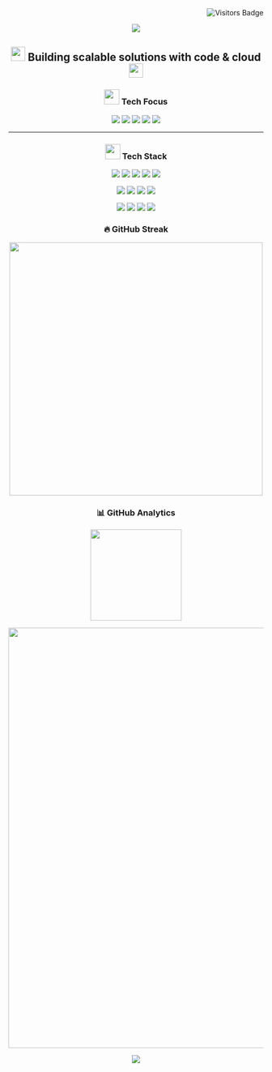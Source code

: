 <!-- Visitor Badge -->
<div align="right">
  <img src="https://visitor-badge.laobi.icu/badge?page_id=htm-len.htm-len&style=flat-square&color=4169E1" alt="Visitors Badge" />
</div>

<!-- Animated Header -->
<p align="center">
  <img src="https://capsule-render.vercel.app/api?type=waving&color=4169E1&height=200&section=header&text=Hi,%20I'm%20Len&fontSize=60&fontColor=ffffff&animation=fadeIn&fontAlignY=35&desc=Full%20Stack%20Developer%20|%20Cloud%20Architect&descAlignY=55&descAlign=50" />
</p>

<!-- Quick Tagline -->
<h2 align="center">
  <img src="https://media.giphy.com/media/hvRJCLFzcasrR4ia7z/giphy.gif" width="28">
  Building scalable solutions with code & cloud
  <img src="https://media.giphy.com/media/hvRJCLFzcasrR4ia7z/giphy.gif" width="28">
</h2>

<!-- Visual Profile -->
<h3 align="center">
  <img src="https://raw.githubusercontent.com/TheDudeThatCode/TheDudeThatCode/master/Assets/Developer.gif" width="30"> Tech Focus
</h3>

<p align="center">
  <img src="https://img.shields.io/badge/-Python-3776AB?style=for-the-badge&logo=python&logoColor=white" />
  <img src="https://img.shields.io/badge/-Cloud Platforms (AWS, Azure, GCP)-232F3E?style=for-the-badge&logo=cloudflare&logoColor=white" />
  <img src="https://img.shields.io/badge/-Infrastructure as Code-7B42BC?style=for-the-badge&logo=terraform&logoColor=white" />
  <img src="https://img.shields.io/badge/-LLMs & Prompting-FF4081?style=for-the-badge&logo=OpenAI&logoColor=white" />
  <img src="https://img.shields.io/badge/-APIs & Backend Systems-4B8BBE?style=for-the-badge&logo=fastapi&logoColor=white" />
</p>

---

<!-- Tech Stack Section -->
<h3 align="center">
  <img src="https://media.giphy.com/media/WUlplcMpOCEmTGBtBW/giphy.gif" width="30"> Tech Stack
</h3>

<!-- Languages -->
<p align="center">
  <img src="https://img.shields.io/badge/Python-3776AB?style=for-the-badge&logo=python&logoColor=white" />
  <img src="https://img.shields.io/badge/TypeScript-3178C6?style=for-the-badge&logo=typescript&logoColor=white" />
  <img src="https://img.shields.io/badge/HTML5-E34F26?style=for-the-badge&logo=html5&logoColor=white" />
  <img src="https://img.shields.io/badge/CSS3-1572B6?style=for-the-badge&logo=css3&logoColor=white" />
  <img src="https://img.shields.io/badge/Bash-4EAA25?style=for-the-badge&logo=gnubash&logoColor=white" />
</p>

<!-- Cloud & DevOps -->
<p align="center">
  <img src="https://img.shields.io/badge/AWS-232F3E?style=for-the-badge&logo=amazonaws&logoColor=white" />
  <img src="https://img.shields.io/badge/Azure-0078D4?style=for-the-badge&logo=microsoftazure&logoColor=white" />
  <img src="https://img.shields.io/badge/GCP-4285F4?style=for-the-badge&logo=googlecloud&logoColor=white" />
  <img src="https://img.shields.io/badge/Terraform-7B42BC?style=for-the-badge&logo=terraform&logoColor=white" />
</p>

<!-- Tools -->
<p align="center">
  <img src="https://img.shields.io/badge/Git-F05032?style=for-the-badge&logo=git&logoColor=white" />
  <img src="https://img.shields.io/badge/VS Code-007ACC?style=for-the-badge&logo=visualstudiocode&logoColor=white" />
  <img src="https://img.shields.io/badge/Docker-2496ED?style=for-the-badge&logo=docker&logoColor=white" />
  <img src="https://img.shields.io/badge/GitHub Actions-2088FF?style=for-the-badge&logo=githubactions&logoColor=white" />
</p>

<!-- GitHub Streak -->
<h3 align="center">🔥 GitHub Streak</h3>
<p align="center">
  <img src="https://github-readme-streak-stats.herokuapp.com/?user=htm-len&theme=tokyonight&border_radius=10&fire=DD2727&currStreakNum=DDDDDD&currStreakLabel=DDDDDD&sideNums=DDDDDD&sideLabels=DDDDDD&dates=DDDDDD&background=0D1117&ring=4169E1&stroke=4169E1" width="500" />
</p>

<!-- GitHub Stats -->
<h3 align="center">📊 GitHub Analytics</h3>
<div align="center">
  <a href="https://github.com/htm-len">
    <img height="180em" src="https://github-readme-stats.vercel.app/api?username=htm-len&show_icons=true&theme=github_dark&hide_border=true&bg_color=0D1117&title_color=4169E1&icon_color=4169E1&text_color=FFFFFF&count_private=true&include_all_commits=true" />
  </a>
</div>

<!-- Activity Graph -->
<p align="center">
  <a href="https://github.com/ashutosh00710/github-readme-activity-graph">
    <img src="https://github-readme-activity-graph.vercel.app/graph?username=htm-len&theme=github-dark&area=true&hide_border=true&bg_color=0D1117&line=4169E1&point=FFFFFF&color=FFFFFF&area_color=4169E1" width="830"/>
  </a>
</p>

<!-- Animated Footer -->
<p align="center">
  <img src="https://capsule-render.vercel.app/api?type=waving&color=4169E1&height=120&section=footer" />
</p>
